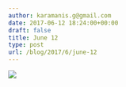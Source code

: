 ```yaml
---
author: karamanis.g@gmail.com
date: 2017-06-12 18:24:00+00:00
draft: false
title: June 12
type: post
url: /blog/2017/6/june-12
---
```


![](https://images.squarespace-cdn.com/content/v1/4f3f61bae4b063b909445965/1497288414544-68SICIO1NY5AZB4ZB7W2/ke17ZwdGBToddI8pDm48kF9aEDQaTpZHfWEO2zppK7Z7gQa3H78H3Y0txjaiv_0fDoOvxcdMmMKkDsyUqMSsMWxHk725yiiHCCLfrh8O1z5QPOohDIaIeljMHgDF5CVlOqpeNLcJ80NK65_fV7S1UX7HUUwySjcPdRBGehEKrDf5zebfiuf9u6oCHzr2lsfYZD7bBzAwq_2wCJyqgJebgg/image-asset.jpeg?format=original)


